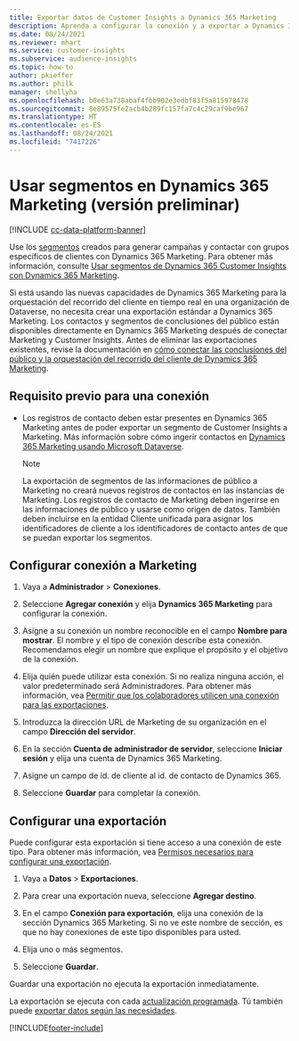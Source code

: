 ```yaml
---
title: Exportar datos de Customer Insights a Dynamics 365 Marketing
description: Aprenda a configurar la conexión y a exportar a Dynamics 365 Marketing.
ms.date: 08/24/2021
ms.reviewer: mhart
ms.service: customer-insights
ms.subservice: audience-insights
ms.topic: how-to
author: pkieffer
ms.author: philk
manager: shellyha
ms.openlocfilehash: b8e63a738abaf4fbb902e3edbf83f5a815978478
ms.sourcegitcommit: 8e89575fe2acb4b289fc157fa7c4c29caf9be967
ms.translationtype: HT
ms.contentlocale: es-ES
ms.lasthandoff: 08/24/2021
ms.locfileid: "7417226"
---
```

# <a name="use-segments-in-dynamics-365-marketing-preview"></a>Usar segmentos en Dynamics 365 Marketing (versión preliminar)

[!INCLUDE [cc-data-platform-banner](../includes/cc-data-platform-banner.md)]

Use los [segmentos](segments.md) creados para generar campañas y contactar con grupos específicos de clientes con Dynamics 365 Marketing. Para obtener más información, consulte [Usar segmentos de Dynamics 365 Customer Insights con Dynamics 365 Marketing](/dynamics365/marketing/customer-insights-segments).

Si está usando las nuevas capacidades de Dynamics 365 Marketing para la orquestación del recorrido del cliente en tiempo real en una organización de Dataverse, no necesita crear una exportación estándar a Dynamics 365 Marketing. Los contactos y segmentos de conclusiones del público están disponibles directamente en Dynamics 365 Marketing después de conectar Marketing y Customer Insights. Antes de eliminar las exportaciones existentes, revise la documentación en [cómo conectar las conclusiones del público y la orquestación del recorrido del cliente de Dynamics 365 Marketing](/dynamics365/marketing/real-time-marketing-ci-profile).

## <a name="prerequisite-for-a-connection"></a>Requisito previo para una conexión

- Los registros de contacto deben estar presentes en Dynamics 365 Marketing antes de poder exportar un segmento de Customer Insights a Marketing. Más información sobre cómo ingerir contactos en [Dynamics 365 Marketing usando Microsoft Dataverse](connect-power-query.md).

  > [!NOTE]
  > La exportación de segmentos de las informaciones de público a Marketing no creará nuevos registros de contactos en las instancias de Marketing. Los registros de contacto de Marketing deben ingerirse en las informaciones de público y usarse como origen de datos. También deben incluirse en la entidad Cliente unificada para asignar los identificadores de cliente a los identificadores de contacto antes de que se puedan exportar los segmentos.

## <a name="set-up-connection-to-marketing"></a>Configurar conexión a Marketing

1. Vaya a **Administrador** > **Conexiones**.

1. Seleccione **Agregar conexión** y elija **Dynamics 365 Marketing** para configurar la conexión.

1. Asigne a su conexión un nombre reconocible en el campo **Nombre para mostrar**. El nombre y el tipo de conexión describe esta conexión. Recomendamos elegir un nombre que explique el propósito y el objetivo de la conexión.

1. Elija quién puede utilizar esta conexión. Si no realiza ninguna acción, el valor predeterminado será Administradores. Para obtener más información, vea [Permitir que los colaboradores utilicen una conexión para las exportaciones](connections.md#allow-contributors-to-use-a-connection-for-exports).

1. Introduzca la dirección URL de Marketing de su organización en el campo **Dirección del servidor**.

1. En la sección **Cuenta de administrador de servidor**, seleccione **Iniciar sesión** y elija una cuenta de Dynamics 365 Marketing.

1. Asigne un campo de id. de cliente al id. de contacto de Dynamics 365.

1. Seleccione **Guardar** para completar la conexión. 

## <a name="configure-an-export"></a>Configurar una exportación

Puede configurar esta exportación si tiene acceso a una conexión de este tipo. Para obtener más información, vea [Permisos necesarios para configurar una exportación](export-destinations.md#set-up-a-new-export).

1. Vaya a **Datos** > **Exportaciones**.

1. Para crear una exportación nueva, seleccione **Agregar destino**.

1. En el campo **Conexión para exportación**, elija una conexión de la sección Dynamics 365 Marketing. Si no ve este nombre de sección, es que no hay conexiones de este tipo disponibles para usted.

1. Elija uno o más segmentos.

1. Seleccione **Guardar**.

Guardar una exportación no ejecuta la exportación inmediatamente.

La exportación se ejecuta con cada [actualización programada](system.md#schedule-tab). Tú también puede [exportar datos según las necesidades](export-destinations.md#run-exports-on-demand). 

[!INCLUDE[footer-include](../includes/footer-banner.md)]
